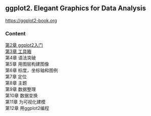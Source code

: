 ## ggplot2. Elegant Graphics for Data Analysis
https://ggplot2-book.org
### Content
[第2章 ggplot2入门](https://github.com/BlackTunami/ggplot.github.io/issues/1)  
[第3章 工具箱](https://github.com/BlackTunami/ggplot.github.io/issues/2)  
第4章 语法突破  
第5章 用图层构建图像  
第6章 标度，坐标轴和图例  
第7章 定位  
第8章 主题  
第9章 数据整理  
第10章 数据变换  
第11章 为可视化建模  
第12章 用ggplot2编程  
